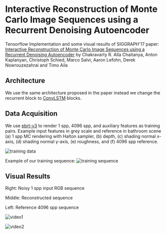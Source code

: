 # Interactive Reconstruction of Monte Carlo Image Sequences using a Recurrent Denoising Autoencoder
Tensorflow Implementation and some visual results of SIGGRAPH'17 paper: [Interactive Reconstruction of Monte Carlo Image Sequences using a Recurrent Denoising Autoencoder](https://research.nvidia.com/sites/default/files/publications/dnn_denoise_author.pdf) by Chakravarty R. Alla Chaitanya, Anton Kaplanyan, Christoph Schied, Marco Salvi, Aaron Lefohn, Derek Nowrouzezahrai and Timo Aila

## Architecture
We use the same architecture proposed in the paper instead we change the recurrent block to [ConvLSTM](https://arxiv.org/pdf/1506.04214.pdf) blocks.

## Data Acquisition
We use [pbrt-v3](https://www.pbrt.org/fileformat-v3.html) to render 1 spp, 4096 spp, and auxiliary features as training pairs. Example input features in grey scale and reference in bathroom scene (a) 1 spp MC rendering with Halton sampler, (b) depth, (c) shading normal x-axis, (d) shading normal y-axis, (e) roughness, and (f) 4096 spp reference.

![training data](https://github.com/yuyingyeh/rdae/blob/master/fig_features.png)

Example of our training sequence:
![training sequence](https://github.com/yuyingyeh/rdae/blob/master/fig_sequence.png)

## Visual Results
Right: Noisy 1 spp input RGB sequence

Middle: Reconstructed sequence

Left: Reference 4096 spp sequence

![video1](https://github.com/yuyingyeh/rdae/blob/master/m4outVideo.gif "video1")

![video2](https://github.com/yuyingyeh/rdae/blob/master/m4outVideo2.gif "video2")
